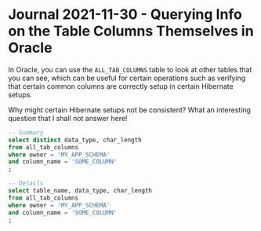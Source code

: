Journal 2021-11-30 - Querying Info on the Table Columns Themselves in Oracle
============================================================================

In Oracle, you can use the `ALL_TAB_COLUMNS` table to look at other tables that you can see, which can be useful for certain operations such as verifying that certain common columns are correctly setup in certain Hibernate setups.

Why might certain Hibernate setups not be consistent?  What an interesting question that I shall not answer here!

```sql
-- Summary
select distinct data_type, char_length
from all_tab_columns
where owner = 'MY_APP_SCHEMA'
and column_name = 'SOME_COLUMN'
;

-- Details
select table_name, data_type, char_length
from all_tab_columns
where owner = 'MY_APP_SCHEMA'
and column_name = 'SOME_COLUMN'
;
```

